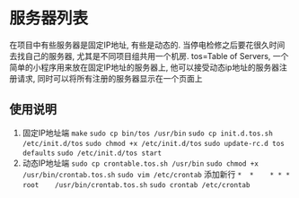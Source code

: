 # 服务器列表
在项目中有些服务器是固定IP地址, 有些是动态的. 当停电检修之后要花很久时间去找自己的服务器, 尤其是不同项目组共用一个机房. tos=Table of Servers, 一个简单的小程序用来放在固定IP地址的服务器上, 他可以接受动态ip地址的服务器注册请求, 同时可以将所有注册的服务器显示在一个页面上

## 使用说明
1. 固定IP地址端
	`make`
	`sudo cp bin/tos /usr/bin`
	`sudo cp init.d.tos.sh /etc/init.d/tos`
	`sudo chmod +x /etc/init.d/tos`
	`sudo update-rc.d tos defaults`
	`sudo /etc/init.d/tos start`
2. 动态IP地址端
	`sudo cp crontable.tos.sh /usr/bin`
	`sudo chmod +x /usr/bin/crontab.tos.sh`
	`sudo vim /etc/crontab`
	添加新行
	`*  *    * * *   root    /usr/bin/crontab.tos.sh`
	`sudo crontab /etc/crontab`

